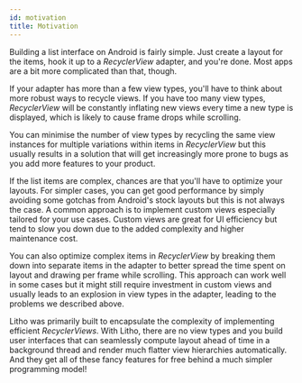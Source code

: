```yaml
---
id: motivation
title: Motivation
---
```


Building a list interface on Android is fairly simple. Just create a layout for
the items, hook it up to a *RecyclerView* adapter, and you're done. Most apps
are a bit more complicated than that, though.

If your adapter has more than a few view types, you'll have to think about more
robust ways to recycle views. If you have too many view types, *RecyclerView*
will be constantly inflating new views every time a new type is displayed,
which is likely to cause frame drops while scrolling.

You can minimise the number of view types by recycling the same view instances
for multiple variations within items in *RecyclerView* but this usually results
in a solution that will get increasingly more prone to bugs as you add more
features to your product.

If the list items are complex, chances are that you'll have to optimize your
layouts. For simpler cases, you can get good performance by simply avoiding
some gotchas from Android's stock layouts but this is not always the case. A
common approach is to implement custom views especially tailored for your use
cases. Custom views are great for UI efficiency but tend to slow you down due
to the added complexity and higher maintenance cost.

You can also optimize complex items in *RecyclerView* by breaking them down
into separate items in the adapter to better spread the time spent on layout
and drawing per frame while scrolling. This approach can work well in some
cases but it might still require investment in custom views and usually leads
to an explosion in view types in the adapter, leading to the problems we
described above.

Litho was primarily built to encapsulate the complexity of implementing
efficient *RecyclerViews*. With Litho, there are no view types and you build
user interfaces that can seamlessly compute layout ahead of time in a
background thread and render much flatter view hierarchies automatically. And
they get all of these fancy features for free behind a much simpler programming
model!
